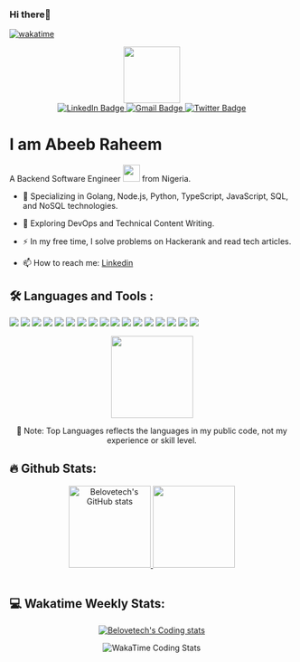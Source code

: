 
### Hi there👋
[![wakatime](https://wakatime.com/badge/user/19e116f8-a477-40c5-8eb6-3be7fd0011ae.svg)](https://wakatime.com/@19e116f8-a477-40c5-8eb6-3be7fd0011ae)

<div id="header" align="center">
  <img src="https://media.giphy.com/media/M9gbBd9nbDrOTu1Mqx/giphy.gif" width="100"/>

  <div id="badges">
    <a href="https://www.linkedin.com/in/belovetech">
      <img src="https://img.shields.io/badge/LinkedIn-blue?style=for-the-badge&logo=linkedin&logoColor=white" alt="LinkedIn Badge"/>
    </a>
    <a href="mailto:belovetech@gmail.com">
      <img src="https://img.shields.io/badge/Email-red?style=for-the-badge&logo=gmail&logoColor=white" alt="Gmail Badge"/>
    </a>
    <a href="https://twitter.com/belovetech">
      <img src="https://img.shields.io/badge/Twitter-blue?style=for-the-badge&logo=twitter&logoColor=white" alt="Twitter Badge"/>
    </a>
  </div>

  <img src="https://komarev.com/ghpvc/?username=belovetech&style=flat-square&color=blue" alt=""/>
</div>

# I am Abeeb Raheem 

A Backend Software Engineer <img src="https://media.giphy.com/media/WUlplcMpOCEmTGBtBW/giphy.gif" width="30"> from Nigeria.

- :telescope: Specializing in Golang, Node.js, Python, TypeScript, JavaScript, SQL, and NoSQL technologies.

- :seedling: Exploring DevOps and Technical Content Writing.

- :zap: In my free time, I solve problems on Hackerank and read tech articles.

- :mailbox: How to reach me: [Linkedin](https://www.linkedin.com/in/belovetech)



## :hammer_and_wrench: Languages and Tools :
<div>
    <p>
      <a><img src="https://img.shields.io/badge/Golang-00ADD8?&style=plastic&logo=go&logoColor=white"></a>
      <a><img src="https://img.shields.io/badge/Node.js-339933?style=plastic&logo=node.js&logoColor=white"></a>
      <a><img src="https://img.shields.io/badge/Python-3776AB?style=plastic&logo=python&logoColor=white"></a>
      <a><img src="https://img.shields.io/badge/C-00599C?style=plastic&logo=c&logoColor=white"></a>
      <a><img src="https://img.shields.io/badge/TypeScript-007ACC?style=plastic&logo=typescript&logoColor=white"></a>
      <a><img src="https://img.shields.io/badge/JavaScript-F7DF1E?style=plastic&logo=javascript&logoColor=white"></a>
      <a><img src="https://img.shields.io/badge/Express.js-000000?style=plastic&logo=express&logoColor=white"></a>
      <a><img src="https://img.shields.io/badge/Nest.js-E0234E?style=plastic&logo=nest.js&logoColor=white"></a>
      <a><img src="https://img.shields.io/badge/Fast%20API-009688?style=plastic&logo=fastapi&logoColor=white"></a>
      <a><img src="https://img.shields.io/badge/Flask-000000?style=plastic&logo=flask&logoColor=white"></a>
      <a><img src="https://img.shields.io/badge/MySQL-00758F?style=plastic&logo=mysql&logoColor=white"></a>
      <a><img src="https://img.shields.io/badge/PostgreSQL-336791?style=plastic&logo=postgresql&logoColor=white"></a>
      <a><img src="https://img.shields.io/badge/MongoDB-4EA94B?style=plastic&logo=mongodb&logoColor=white"></a>
      <a><img src="https://img.shields.io/badge/REST%20API-FF5733?style=plastic">
      <a><img src="https://img.shields.io/badge/GraphQL-E10098?style=plastic&logo=graphql"></a>
      <a><img src="https://img.shields.io/badge/gRPC-006400?style=plastic&logo=grpc"></a>
      <a><img src="https://img.shields.io/badge/Amazon%20AWS-232F3E?style=plastic&logo=amazon-aws&logoColor=white"></a>
    </p>
   <div align="center">
     <a href="https://github.com/anuraghazra/github-readme-stats">
<!--    <img height="145em" src="https://github-readme-stats-bpires.vercel.app/api/top-langs/?username=belovetech&layout=compact&card_width=400&hide_title=true&theme=dark&langs_count=12&hide_border=true&hide_progress=true"> -->
  <img height="145em" src="https://github-readme-stats.vercel.app/api/top-langs/?username=belovetech&theme=dark&card_width=400&hide_border=true&langs_count=6&hide_progress=true">
   </a>
     <p>🚨 Note: Top Languages reflects the languages in my public code, not my experience or skill level.</p>
   </div>
  </div>

<!--     <figure>
      <img src="https://wakatime.com/share/@belovetech/c12dd7c8-7251-427c-affd-029a32eb4515.svg">
    </figure> -->


 ## :fire: Github Stats:

 <div align="center">
   <div >
     <a href="https://github.com/anuraghazra/github-readme-stats">
    <img  height="145em" src="https://github-readme-stats.vercel.app/api?username=belovetech&hide_title=false&count_private=true&show_icons=true&theme=dark&hide_border=true&hide_rank=false&line_height=25" alt="Belovetech's GitHub stats" />
  </a>
 
   <a href="https://github.com/anuraghazra/github-readme-streak-stats">
     <img height="145em" src="https://github-readme-streak-stats.herokuapp.com/?user=belovetech&theme=dark&hide_border=true">
   </a>
  </div>
  &nbsp;
</div>


## 💻 Wakatime Weekly Stats:

<div align="center">  
  <a href="https://github-readme-stats.vercel.app/api/wakatime?username=belovetech">
    <img src="https://github-readme-stats.vercel.app/api/wakatime?username=belovetech&theme=dark" alt="Belovetech's Coding stats" />
  </a>

  <figure>
    <img src="https://wakatime.com/share/@belovetech/4c0505a2-cb2c-4859-a5ac-3814224a15a3.svg" alt="WakaTime Coding Stats">
  </figure>
  
</div>





<!---

[![Top Langs](https://github-readme-stats.vercel.app/api/top-langs/?username=belovetech)](https://github.com/anuraghazra/github-readme-stats)
belovetech/belovetech is a ✨ special ✨ repository because its `README.md` (this file) appears on your GitHub profile.
You can click the Preview link to take a look at your changes.
--->

<!---
[![GitHub Streak](http://github-readme-streak-stats.herokuapp.com?user=belovetech&theme=dark&hide_border=true&border_radius=3.9&card_width=507)](https://git.io/streak-stats)
[![Top Langs](https://github-readme-stats.vercel.app/api/top-langs/?username=belovetech&layout=compact&theme=vision-friendly-dark)](https://github.com/anuraghazra/github-readme-stats)
<a href="[https://git.io/streak-stats](https://github.com/anuraghazra/github-readme-stats)">
  </a>

---
<div>
   <a href="https://github.com/anuraghazra/github-readme-stats">
    <img src="https://github-readme-stats.vercel.app/api?username=belovetech&count_private=true&show_icons=true&theme=dark&hide_border=true" alt="Belovetech's GitHub stats" />
  </a>
  
  <h3>:fire: My Stats</h3>
   <img src="http://github-readme-streak-stats.herokuapp.com?user=belovetech&theme=dark&hide_border=true&border_radius=3.9&card_width=507" alt="Belovetech's GitHub Streak" />

 <!-- <h3>:fire: Top Languages</h3> -->
  <!-- 
   <img src="https://github-readme-stats.vercel.app/api/top-langs/?username=belovetech&layout=compact&theme=dark&hide_border=true&border_radius=3.9&card_width=480&card_height=550" alt="Belovetech's GitHub Streak" />
</div>
--->

<!---
<div align="center">
  <img src="https://media.giphy.com/media/dWesBcTLavkZuG35MI/giphy.gif" width="600" height="300"/>
</div>
### :woman_technologist: About Me :
--->
